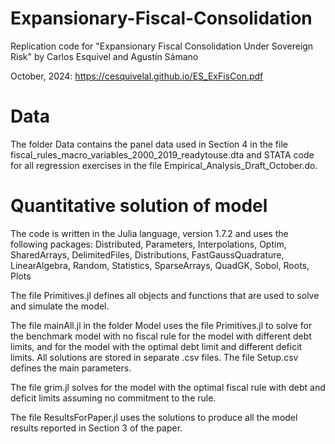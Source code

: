 # Expansionary-Fiscal-Consolidation

Replication code for "Expansionary Fiscal Consolidation Under Sovereign Risk" by Carlos Esquivel and Agustín Sámano

October, 2024:
https://cesquivelal.github.io/ES_ExFisCon.pdf

# Data

The folder Data contains the panel data used in Section 4 in the file fiscal_rules_macro_variables_2000_2019_readytouse.dta and STATA code for all regression exercises in the file Empirical_Analysis_Draft_October.do.

# Quantitative solution of model

The code is written in the Julia language, version 1.7.2 and uses the following packages:
      Distributed, Parameters, Interpolations, Optim, SharedArrays, DelimitedFiles,
      Distributions, FastGaussQuadrature, LinearAlgebra, Random, Statistics,
      SparseArrays, QuadGK, Sobol, Roots, Plots

The file Primitives.jl defines all objects and functions that are used to solve and simulate the model.

The file mainAll.jl in the folder Model uses the file Primitives.jl to solve for the benchmark model with no fiscal rule for the model with different debt limits, and for the model with the optimal debt limit and different deficit limits. All solutions are stored in separate .csv files. The file Setup.csv defines the main parameters.

The file grim.jl solves for the model with the optimal fiscal rule with debt and deficit limits assuming no commitment to the rule.

The file ResultsForPaper.jl uses the solutions to produce all the model results reported in Section 3 of the paper.
